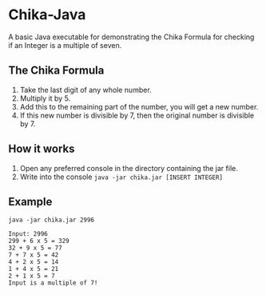 # Chika-Java
A basic Java executable for demonstrating the Chika Formula for checking if an Integer is a multiple of seven.

## The Chika Formula
1.  Take the last digit of any whole number.
2.  Multiply it by 5.
3.  Add this to the remaining part of the number, you will get a new number.
4.  If this new number is divisible by 7, then the original number is divisible by 7.

## How it works
1.  Open any preferred console in the directory containing the jar file.
2.  Write into the console `java -jar chika.jar [INSERT INTEGER]`

## Example
```
java -jar chika.jar 2996

Input: 2996
299 + 6 x 5 = 329
32 + 9 x 5 = 77
7 + 7 x 5 = 42
4 + 2 x 5 = 14
1 + 4 x 5 = 21
2 + 1 x 5 = 7
Input is a multiple of 7!
```
